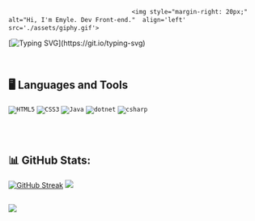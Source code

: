                                       <img style="margin-right: 20px;" alt="Hi, I'm Emyle. Dev Front-end."  align='left' src='./assets/giphy.gif'>

[![Typing SVG](https://readme-typing-svg.herokuapp.com?font=ununtu&lines=Hi%2C+I'm+Emyle.+Dev+Front-end.)](https://git.io/typing-svg)

<br/>

## 🖥️ Languages and Tools

<code><img width="40px" src="https://cdn.jsdelivr.net/gh/devicons/devicon/icons/html5/html5-original-wordmark.svg" title = "HTML5"/></code>
<code><img width="40px" src="https://cdn.jsdelivr.net/gh/devicons/devicon/icons/css3/css3-original-wordmark.svg" title = "CSS3"/></code>
<code><img width="40px" src="https://cdn.jsdelivr.net/gh/devicons/devicon/icons/java/java-original-wordmark.svg" title = "Java"/></code>
<code><img width="40px" src="https://cdn.jsdelivr.net/gh/devicons/devicon/icons/dot-net/dot-net-original-wordmark.svg" title = "dotnet"/></code>
<code><img width="40px" src="https://cdn.jsdelivr.net/gh/devicons/devicon/icons/csharp/csharp-original.svg" title = "csharp"/></code>

<br/>
<br/>

## 📊 GitHub Stats:
[![GitHub Streak](https://streak-stats.demolab.com?user=devemyle&theme=transparent&hide_border=true&hide_longest_streak=false)](https://git.io/streak-stats)
![](https://github-readme-stats.vercel.app/api/top-langs/?username=devemyle&theme=transparent&hide_border=true&include_all_commits=false&count_private=false&layout=compact)

##
![](https://komarev.com/ghpvc/?username=devemyle&style=flat-square)

